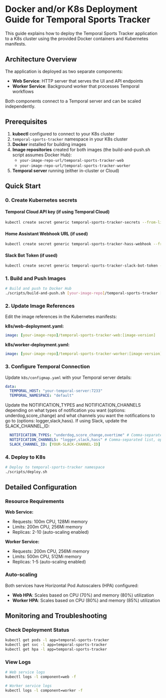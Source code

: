 # Docker and/or K8s Deployment Guide for Temporal Sports Tracker

This guide explains how to deploy the Temporal Sports Tracker application to a K8s cluster using the provided Docker containers and Kubernetes manifests.

## Architecture Overview

The application is deployed as two separate components:

- **Web Service**: HTTP server that serves the UI and API endpoints
- **Worker Service**: Background worker that processes Temporal workflows

Both components connect to a Temporal server and can be scaled independently.

## Prerequisites

1. **kubectl** configured to connect to your K8s cluster
2. `temporal-sports-tracker` namespace in your K8s cluster
3. **Docker** installed for building images
4. **Image repositories** created for both images (the build-and-push.sh script assumes Docker Hub):
   - `your-image-repo-url/temporal-sports-tracker-web`
   - `your-image-repo-url/temporal-sports-tracker-worker`
5. **Temporal server** running (either in-cluster or Cloud)

## Quick Start

### 0. Create Kubernetes secrets 

#### Temporal Cloud API key (if using Temporal Cloud)

```bash
kubectl create secret generic temporal-sports-tracker-secrets --from-literal=TEMPORAL_API_KEY=your-api-key-value --namespace temporal-sports-tracker
```

#### Home Assistant Webhook URL (if used)

```bash
kubectl create secret generic temporal-sports-tracker-hass-webhook --from-literal=HASS_WEBHOOK_URL=your-web-hook-url --namespace temporal-sports-tracker
```

#### Slack Bot Token (if used)

```bash
kubectl create secret generic temporal-sports-tracker-slack-bot-token --from-literal=SLACK_BOT_TOKEN=your-bot-token --namespace temporal-sports-tracker
```

### 1. Build and Push Images

```bash
# Build and push to Docker Hub
./scripts/build-and-push.sh [your-image-repo]/temporal-sports-tracker [image version]
```

### 2. Update Image References

Edit the image references in the Kubernetes manifests:

**k8s/web-deployment.yaml:**
```yaml
image: [your-image-repo]/temporal-sports-tracker-web:[image-version]
```

**k8s/worker-deployment.yaml:**
```yaml
image: [your-image-repo]/temporal-sports-tracker-worker:[image-version]
```

### 3. Configure Temporal Connection

Update `k8s/configmap.yaml` with your Temporal server details:

```yaml
data:
  TEMPORAL_HOST: "your-temporal-server:7233"
  TEMPORAL_NAMESPACE: "default"
```
Update the NOTIFICATION_TYPES and NOTIFICATION_CHANNELS depending on what types of notification you want (options: underdog,score_change) and what channels you want the notifications to go to (options: logger,slack,hass). If using Slack, update the SLACK_CHANNEL_ID:

```yaml
  NOTIFICATION_TYPES: "underdog,score_change,overtime" # Comma-separated list, options: underdog,score_change,overtime
  NOTIFICATION_CHANNELS: "logger,slack,hass" # Comma-separated list, options: logger,slack,hass
  SLACK_CHANNEL_ID: [YOUR-SLACK-CHANNEL-ID]
```

### 4. Deploy to K8s

```bash
# Deploy to temporal-sports-tracker namespace
./scripts/deploy.sh
```

## Detailed Configuration

### Resource Requirements

**Web Service:**
- Requests: 100m CPU, 128Mi memory
- Limits: 200m CPU, 256Mi memory
- Replicas: 2-10 (auto-scaling enabled)

**Worker Service:**
- Requests: 200m CPU, 256Mi memory
- Limits: 500m CPU, 512Mi memory
- Replicas: 1-5 (auto-scaling enabled)

### Auto-scaling

Both services have Horizontal Pod Autoscalers (HPA) configured:

- **Web HPA**: Scales based on CPU (70%) and memory (80%) utilization
- **Worker HPA**: Scales based on CPU (80%) and memory (85%) utilization

## Monitoring and Troubleshooting

### Check Deployment Status

```bash
kubectl get pods -l app=temporal-sports-tracker
kubectl get svc -l app=temporal-sports-tracker
kubectl get hpa -l app=temporal-sports-tracker
```

### View Logs

```bash
# Web service logs
kubectl logs -l component=web -f

# Worker service logs
kubectl logs -l component=worker -f
```
